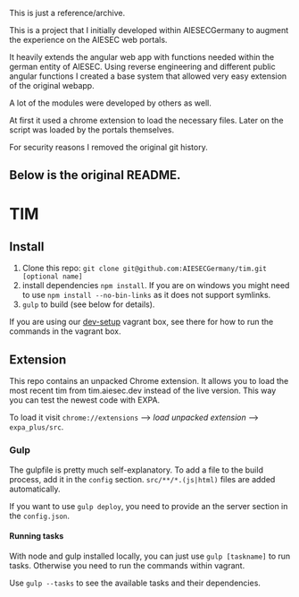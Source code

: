 This is just a reference/archive.

This is a project that I initially developed within AIESECGermany to augment the experience on the AIESEC web portals.

It heavily extends the angular web app with functions needed within the german entity of AIESEC.
Using reverse engineering and different public angular functions I created a base system that allowed very easy extension of the original webapp.

A lot of the modules were developed by others as well.

At first it used a chrome extension to load the necessary files. Later on the script was loaded by the portals themselves.

For security reasons I removed the original git history.

Below is the original README.
----

# TIM
## Install
1. Clone this repo: `git clone git@github.com:AIESECGermany/tim.git [optional name]`
2. install dependencies `npm install`. If you are on windows you might need to use `npm install --no-bin-links` as it does not support symlinks.
3. `gulp` to build (see below for details).

If you are using our [dev-setup](https://github.com/AIESECGermany/dev-setup) vagrant box, see there for how to run the commands in the vagrant box.

## Extension
This repo contains an unpacked Chrome extension. It allows you to load the most recent tim from tim.aiesec.dev instead of the live version. This way you can test the newest code with EXPA.

To load it visit `chrome://extensions` --> *load unpacked extension* --> `expa_plus/src`.

### Gulp
The gulpfile is pretty much self-explanatory. To add a file to the build process, add it in the `config` section.
`src/**/*.(js|html)` files are added automatically.

If you want to use `gulp deploy`, you need to provide an the server section in the `config.json`.

#### Running tasks

With node and gulp installed locally, you can just use `gulp [taskname]` to run tasks. Otherwise you need to run the commands within vagrant.

Use `gulp --tasks` to see the available tasks and their dependencies.
